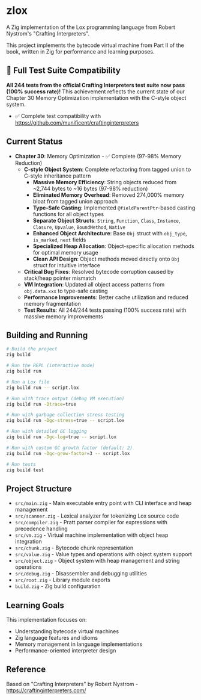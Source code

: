 # zlox

A Zig implementation of the Lox programming language from Robert Nystrom's "Crafting Interpreters".

This project implements the bytecode virtual machine from Part II of the book, written in Zig for performance and learning purposes.

## 🎯 Full Test Suite Compatibility

**All 244 tests from the official Crafting Interpreters test suite now pass (100% success rate)!** This achievement reflects the current state of our Chapter 30 Memory Optimization implementation with the C-style object system.

- ✅ Complete test compatibility with https://github.com/munificent/craftinginterpreters

## Current Status

- **Chapter 30**: Memory Optimization - ✅ Complete (97-98% Memory Reduction)
  - **C-style Object System**: Complete refactoring from tagged union to C-style inheritance pattern
    - **Massive Memory Efficiency**: String objects reduced from ~2,744 bytes to ~16 bytes (97-98% reduction)
    - **Eliminated Memory Overhead**: Removed 274,000% memory bloat from tagged union approach
    - **Type-Safe Casting**: Implemented `@fieldParentPtr`-based casting functions for all object types
    - **Separate Object Structs**: `String`, `Function`, `Class`, `Instance`, `Closure`, `Upvalue`, `BoundMethod`, `Native`
    - **Enhanced Object Architecture**: Base `Obj` struct with `obj_type`, `is_marked`, `next` fields
    - **Specialized Heap Allocation**: Object-specific allocation methods for optimal memory usage
    - **Clean API Design**: Object methods moved directly onto `Obj` struct for intuitive interface
  - **Critical Bug Fixes**: Resolved bytecode corruption caused by stack/heap pointer mismatch
  - **VM Integration**: Updated all object access patterns from `obj.data.xxx` to type-safe casting
  - **Performance Improvements**: Better cache utilization and reduced memory fragmentation
  - **Test Results**: All 244/244 tests passing (100% success rate) with massive memory improvements

## Building and Running

```bash
# Build the project
zig build

# Run the REPL (interactive mode)
zig build run

# Run a Lox file
zig build run -- script.lox

# Run with trace output (debug VM execution)
zig build run -Dtrace=true

# Run with garbage collection stress testing
zig build run -Dgc-stress=true -- script.lox

# Run with detailed GC logging
zig build run -Dgc-log=true -- script.lox

# Run with custom GC growth factor (default: 2)
zig build run -Dgc-grow-factor=3 -- script.lox

# Run tests
zig build test
```

## Project Structure

- `src/main.zig` - Main executable entry point with CLI interface and heap management
- `src/scanner.zig` - Lexical analyzer for tokenizing Lox source code
- `src/compiler.zig` - Pratt parser compiler for expressions with precedence handling
- `src/vm.zig` - Virtual machine implementation with object heap integration
- `src/chunk.zig` - Bytecode chunk representation
- `src/value.zig` - Value types and operations with object system support
- `src/object.zig` - Object system with heap management and string operations
- `src/debug.zig` - Disassembler and debugging utilities
- `src/root.zig` - Library module exports
- `build.zig` - Zig build configuration

## Learning Goals

This implementation focuses on:
- Understanding bytecode virtual machines
- Zig language features and idioms
- Memory management in language implementations
- Performance-oriented interpreter design

## Reference

Based on "Crafting Interpreters" by Robert Nystrom - https://craftinginterpreters.com/